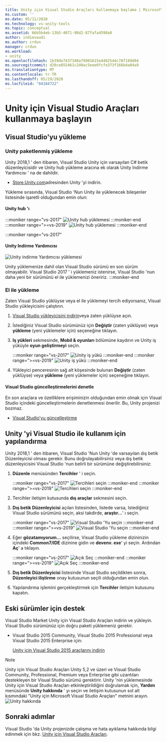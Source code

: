 ```yaml
---
title: Unity için Visual Studio Araçları kullanmaya başlama | Microsoft Docs
ms.custom: ''
ms.date: 05/11/2020
ms.technology: vs-unity-tools
ms.topic: conceptual
ms.assetid: 66b5b4eb-13b5-4071-98d2-87fafa4598a8
author: indiesaudi
ms.author: crdun
manager: crdun
ms.workload:
- unity
ms.openlocfilehash: 1b39de7437348a79901615e4482544c78f189d04
ms.sourcegitcommit: d20ce855461c240ac5eee0fcfe373f166b4a04a9
ms.translationtype: MT
ms.contentlocale: tr-TR
ms.lasthandoff: 05/29/2020
ms.locfileid: "84184722"
---
```

# <a name="get-started-with-visual-studio-tools-for-unity"></a>Unity için Visual Studio Araçları kullanmaya başlayın

## <a name="install-visual-studio"></a>Visual Studio'yu yükleme

### <a name="unity-bundled-installation"></a>Unity paketlenmiş yükleme

Unity 2018,1 ' den itibaren, Visual Studio Unity için varsayılan C# betik düzenleyicisidir ve Unity hub yükleme aracına ek olarak Unity Indirme Yardımcısı ' na de dahildir.

- [Store.Unity.com](https://store.unity.com/)adresinden Unity 'yi indirin.

Yükleme sırasında, Visual Studio 'Nun Unity ile yüklenecek bileşenler listesinde işaretli olduğundan emin olun:

#### <a name="unity-hub"></a>Unity hub 'ı

:::moniker range="vs-2017"
![Unity hub yüklemesi](media/vs-2017/vstu-unity-hub.png)
:::moniker-end
:::moniker range=">=vs-2019"
![Unity hub yüklemesi](media/vs-2019/vstu-unity-hub.png)
:::moniker-end

:::moniker range="vs-2017"

#### <a name="unity-download-assistant"></a>Unity Indirme Yardımcısı

![Unity indirme Yardımcısı yüklemesi](media/vs-2017/vstu-download-assistant.png)

Unity yüklemenize dahil olan Visual Studio sürümü en son sürüm olmayabilir. Visual Studio 2017 ' i yüklemeniz istenirse, Visual Studio 'nun daha yeni bir sürümünü el ile yüklemenizi öneririz.
:::moniker-end

### <a name="manual-installation"></a>El ile yükleme

Zaten Visual Studio yüklüyse veya el ile yüklemeyi tercih ediyorsanız, Visual Studio yükleyicisini çalıştırın.

1. [Visual Studio yükleyicisini indirin](../install/install-visual-studio.md)veya zaten yüklüyse açın.

1. İstediğiniz Visual Studio sürümünüz için **Değiştir** (zaten yüklüyse) veya **yükleme** (yeni yüklemeler için) seçeneğine tıklayın.

1. **Iş yükleri** sekmesinde, **Mobil & oyunları** bölümüne kaydırın ve Unity iş yüküyle **oyun geliştirmeyi** seçin.

   :::moniker range="vs-2017"
   ![Unity iş yükü](media/vs-2017/vstu-unity-workload.png)
   :::moniker-end
   :::moniker range=">=vs-2019"
   ![Unity iş yükü](media/vs-2019/vstu-unity-workload.png)
   :::moniker-end

1. Yükleyici penceresinin sağ alt köşesinde bulunan **Değiştir** (zaten yüklüyse) veya **yükleme** (yeni yüklemeler için) seçeneğine tıklayın.


#### <a name="check-for-updates-to-visual-studio"></a>Visual Studio güncelleştirmelerini denetle

En son araçlara ve özelliklere erişiminizin olduğundan emin olmak için Visual Studio içindeki güncelleştirmelerin denetlenmesi önerilir. Bu, Unity projenizi bozmaz.

- [Visual Studio’yu güncelleştirme](../install/update-visual-studio.md)


## <a name="configure-unity-for-use-with-visual-studio"></a>Unity 'yi Visual Studio ile kullanım için yapılandırma

Unity 2018,1 ' den itibaren, Visual Studio 'Nun Unity 'de varsayılan dış betik Düzenleyicisi olması gerekir. Bunu doğrulayabilirsiniz veya dış betik düzenleyicisini Visual Studio 'nun belirli bir sürümüne değiştirebilirsiniz:

1. **Düzenle** menüsünden **Tercihler** ' i seçin.

   :::moniker range="vs-2017"
   ![Tercihleri seçin](media/vs-2017/vstu-unity-preferences.png)
   :::moniker-end
   :::moniker range=">=vs-2019"
   ![Tercihleri seçin](media/vs-2019/vstu-unity-preferences.png)
   :::moniker-end

2. Tercihler iletişim kutusunda **dış araçlar** sekmesini seçin.

3. **Dış betik Düzenleyicisi** açılan listesinden, listede varsa, Istediğiniz Visual Studio sürümünü seçin, aksi takdirde, **araştır...**' ı seçin.

   :::moniker range="vs-2017"
   ![Visual Studio 'Yu seçin](media/vs-2017/vstu-unity-external-tools.png)
   :::moniker-end
   :::moniker range=">=vs-2019"
   ![Visual Studio 'Yu seçin](media/vs-2019/vstu-unity-external-tools.png)
   :::moniker-end


4. Eğer **gözatamıyorum...** seçilirse, Visual Studio yükleme dizininizin içindeki **Common7/IDE** dizinine gidin ve **devenv. exe**' yi seçin. Ardından **Aç**' a tıklayın.

   :::moniker range="vs-2017"
   ![Açık Seç](media/vs-2017/vstu-browse-for-application.png)
   :::moniker-end
   :::moniker range=">=vs-2019"
   ![Açık Seç](media/vs-2019/vstu-browse-for-application.png)
   :::moniker-end

5. **Dış betik Düzenleyicisi** listesinde Visual Studio seçildikten sonra, **Düzenleyici iliştirme** onay kutusunun seçili olduğundan emin olun.

6. Yapılandırma işlemini gerçekleştirmek için **Tercihler** iletişim kutusunu kapatın.

## <a name="support-for-older-versions"></a>Eski sürümler için destek

Visual Studio Market Unity için Visual Studio Araçları indirin ve yükleyin. Visual Studio sürümünüz için doğru paketi yüklemeniz gerekir.

- Visual Studio 2015 Community, Visual Studio 2015 Professional veya Visual Studio 2015 Enterprise için:

   [Unity için Visual Studio 2015 araçlarını indirin](https://marketplace.visualstudio.com/items?itemName=SebastienLebreton.VisualStudio2015ToolsforUnity)

> [!NOTE]
> Unity için Visual Studio Araçları Unity 5,2 ve üzeri ve Visual Studio Community, Professional, Premium veya Enterprise gibi uzantıları destekleyen bir Visual Studio sürümü gerektirir. Unity 'nin yüklemesinde Unity için Visual Studio Araçları etkinleştirildiğini doğrulamak için, **Yardım** menüsünde **Unity hakkında** ' yı seçin ve iletişim kutusunun sol alt kısmındaki "Unity için Microsoft Visual Studio Araçları" metnini arayın.
> ![Unity hakkında](media/vs-2019/vstu-about-unity.png)


## <a name="next-steps"></a>Sonraki adımlar

 Visual Studio 'da Unity projenizde çalışma ve hata ayıklama hakkında bilgi edinmek için bkz. [Unity için Visual Studio Araçları](../cross-platform/using-visual-studio-tools-for-unity.md).
